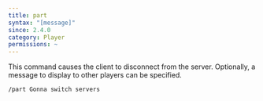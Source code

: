```yaml
---
title: part
syntax: "[message]"
since: 2.4.0
category: Player
permissions: ~
---
```


This command causes the client to disconnect from the server. Optionally, a message to display to other players can be specified.

```
/part Gonna switch servers
```
